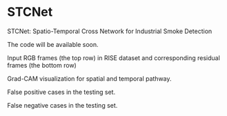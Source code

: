 # STCNet
STCNet: Spatio-Temporal Cross Network for Industrial Smoke Detection

The code will be available soon.


Input RGB frames (the top row) in RISE dataset and corresponding residual frames (the bottom row)


Grad-CAM visualization for spatial and temporal pathway.


False positive cases in the testing set.


False negative cases in the testing set. 
